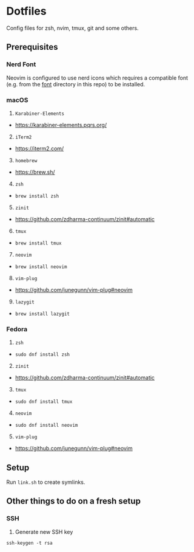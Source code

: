 # Dotfiles

Config files for zsh, nvim, tmux, git and some others.

## Prerequisites

### Nerd Font

Neovim is configured to use nerd icons which requires a compatible font (e.g. from the [font](/fonts) directory in this repo) to
be installed.

### macOS

1. `Karabiner-Elements`
  - https://karabiner-elements.pqrs.org/
2. `iTerm2`
  - https://iterm2.com/
3. `homebrew`
  - https://brew.sh/
4. `zsh`
  - `brew install zsh`
5. `zinit`
  - https://github.com/zdharma-continuum/zinit#automatic
6. `tmux`
  - `brew install tmux`
7. `neovim`
  - `brew install neovim`
8. `vim-plug`
  - https://github.com/junegunn/vim-plug#neovim
9. `lazygit`
  - `brew install lazygit`

### Fedora

1. `zsh`
  - `sudo dnf install zsh`
2. `zinit`
  - https://github.com/zdharma-continuum/zinit#automatic
3. `tmux`
  - `sudo dnf install tmux`
4. `neovim`
  - `sudo dnf install neovim`
5. `vim-plug`
  - https://github.com/junegunn/vim-plug#neovim

## Setup

Run `link.sh` to create symlinks.

## Other things to do on a fresh setup

### SSH

1. Generate new SSH key

```
ssh-keygen -t rsa
```
